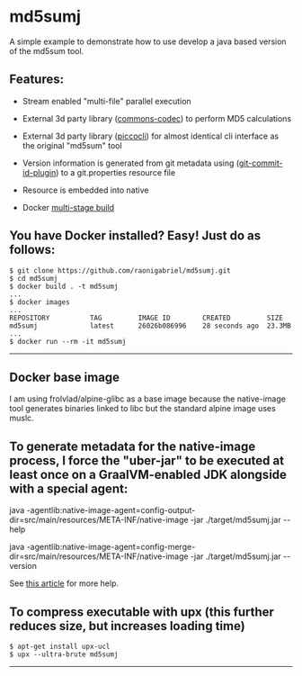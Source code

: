 
# md5sumj
A simple example to demonstrate how to use develop a java based version of the md5sum tool.

## Features:
- Stream enabled "multi-file" parallel execution 
- External 3d party library ([commons-codec]([https://commons.apache.org/proper/commons-codec/])) to perform MD5 calculations
- External 3d party library ([piccocli](https://picocli.info/)) for almost identical cli interface as the original "md5sum" tool

- Version information is generated from git metadata using ([git-commit-id-plugin]([https://github.com/git-commit-id/maven-git-commit-id-plugin])) to a git.properties resource file
- Resource is embedded into native
- Docker [multi-stage build](https://docs.docker.com/develop/develop-images/multistage-build/)


## You have Docker installed? Easy! Just do as follows:
```
$ git clone https://github.com/raonigabriel/md5sumj.git
$ cd md5sumj
$ docker build . -t md5sumj
...
$ docker images
...
REPOSITORY          TAG         IMAGE ID        CREATED         SIZE
md5sumj             latest      26026b086996    28 seconds ago  23.3MB
...
$ docker run --rm -it md5sumj
```
---

## Docker base image
I am using frolvlad/alpine-glibc as a base image because the native-image tool generates binaries linked to libc but the standard alpine image uses muslc. 

## To generate metadata for the native-image process, I force the "uber-jar" to be executed at least once on a GraalVM-enabled JDK alongside with a special agent:
java -agentlib:native-image-agent=config-output-dir=src/main/resources/META-INF/native-image -jar ./target/md5sumj.jar --help

java -agentlib:native-image-agent=config-merge-dir=src/main/resources/META-INF/native-image -jar ./target/md5sumj.jar --version

See [this article](https://medium.com/graalvm/introducing-the-tracing-agent-simplifying-graalvm-native-image-configuration-c3b56c486271) for more help.

## To compress executable with upx (this further reduces size, but increases loading time)
```
$ apt-get install upx-ucl
$ upx --ultra-brute md5sumj
```
---
